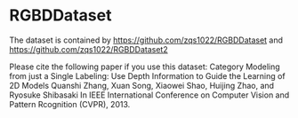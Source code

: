 # RGBDDataset

The dataset is contained by
https://github.com/zqs1022/RGBDDataset
and
https://github.com/zqs1022/RGBDDataset2


Please cite the following paper if you use this dataset:
Category Modeling from just a Single Labeling: Use Depth Information to Guide the Learning of 2D Models
Quanshi Zhang, Xuan Song, Xiaowei Shao, Huijing Zhao, and Ryosuke Shibasaki
In IEEE International Conference on Computer Vision and Pattern Rcognition (CVPR), 2013.

